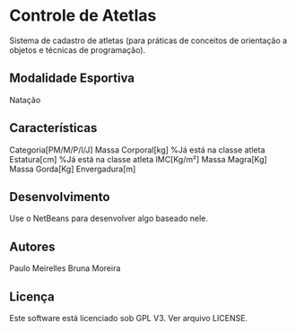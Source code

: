Controle de Atetlas
===================

Sistema de cadastro de atletas (para práticas de conceitos de orientação a
objetos e técnicas de programação).


Modalidade Esportiva
--------------------
Natação

Características
---------------
Categoria[PM/M/P/I/J]
Massa Corporal[kg]   %Já está na classe atleta
Estatura[cm] %Já está na classe atleta
IMC[Kg/m²] 
Massa Magra[Kg]
Massa Gorda[Kg]
Envergadura[m]


Desenvolvimento
---------------

Use o NetBeans para desenvolver algo baseado nele.


Autores
------

Paulo Meirelles
Bruna Moreira

Licença
-------

Este software está licenciado sob GPL V3. Ver arquivo LICENSE.



